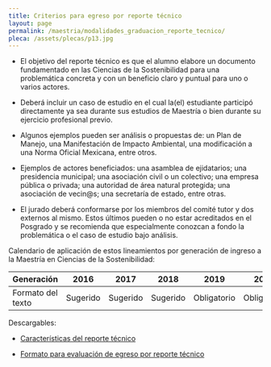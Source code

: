 ```yaml
---
title: Criterios para egreso por reporte técnico
layout: page
permalink: /maestria/modalidades_graduacion_reporte_tecnico/
pleca: /assets/plecas/p13.jpg
---
```


 - El objetivo del reporte técnico es que el alumno elabore un documento fundamentado en las Ciencias de la Sostenibilidad para una problemática concreta y con un beneficio claro y puntual para uno o varios actores.

 - Deberá incluir un caso de estudio en el cual la(el) estudiante participó directamente ya sea durante sus estudios de Maestría o bien durante su ejercicio profesional previo.

 - Algunos ejemplos pueden ser análisis o propuestas de: un Plan de Manejo, una Manifestación de Impacto Ambiental, una modificación a una Norma Oficial Mexicana, entre otros.

 - Ejemplos de actores beneficiados: una asamblea de ejidatarios; una presidencia municipal; una asociación civil o un colectivo; una empresa pública o privada; una autoridad de área natural protegida; una asociación de vecin@s; una secretaría de estado, entre otras.

 - El jurado deberá conformarse por los miembros del comité tutor y dos externos al mismo. Estos últimos pueden o no estar acreditados en el Posgrado y se recomienda que especialmente conozcan a fondo la problemática o el caso de estudio bajo análisis.

Calendario de aplicación de estos lineamientos por generación de ingreso a la Maestría en Ciencias de la Sostenibilidad:


Generación        |     2016	    |   2017      | 2018	        | 2019	       | 2020
------------------|--------------|-------------|--------------|-------------|-------------
Formato del texto | Sugerido     | Sugerido    | Sugerido     | Obligatorio | Obligatorio


Descargables:

- [Características del reporte técnico](/assets/docs/graduacion/caracteristicas_reporte_tecnico.pdf)

- [Formato para evaluación de egreso por reporte técnico](/assets/docs/graduacion/formato_evaulacion_egreso_reporte.pdf)
